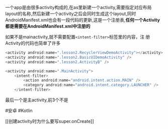 一个app是由很多activity构成的,在as里新建一个activity,需要指定对应布局layout的名称,然后新建一个activity之后会同时生成这个layout,同时AndroidManifest.xml也会有一段代码的更新,这是一个注册表,**任何一个Activity都是需要在AndroidManifest.xml中注册的**

如果不是mainactivity,就不需要配置`<intent-filter>`标签里的内容，注 册Activity的代码也简单了许多

```kotlin
<activity android:name=".lesson2.RecyclerViewDemoActivity"></activity>  
<activity android:name=".lesson2.BasicUIDemoActivity" />  
<activity android:name=".lesson2.ActivityB" />

<activity android:name=".MainActivity">  
	<intent-filter>
		<action android:name="android.intent.action.MAIN" />    
		<category android:name="android.intent.category.LAUNCHER" />  
	</intent-filter>

```

最后一个是主activity,前3个不是

#安卓
#Kotlin

[[创建activity时为什么要写super.onCreate]]
